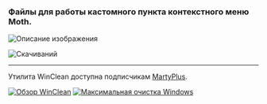 ### Файлы для работы кастомного пункта контекстного меню Moth.

![Описание изображения](https://i.ibb.co/HcGLzqv/A30168-FE-FE43-4-F44-A750-60846-E7531-F4.png)


![Скачиваний](https://img.shields.io/github/downloads/MartyFiles/Moth/Release/total?style=for-the-badge&label=Скачиваний&color=blue&logo=download)

___

Утилита WinClean доступна подписчикам [MartyPlus](https://t.me/martyfiles/1146).

[![Обзор WinClean](https://img.shields.io/badge/Обзор%20WinClean-red?style=for-the-badge&logo=youtube)](https://www.youtube.com/watch?v=5NBqbUUB1Pk)
[![Максимальная очистка Windows](https://img.shields.io/badge/Максимальная%20очистка%20Windows-red?style=for-the-badge&logo=youtube)](https://www.youtube.com/watch?v=id06E58oafI)

